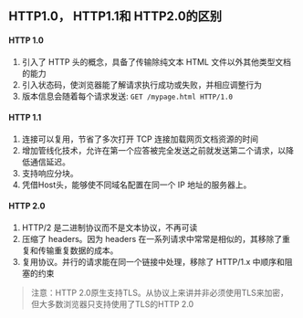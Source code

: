## HTTP1.0， HTTP1.1和 HTTP2.0的区别

#### HTTP 1.0

1. 引入了 HTTP 头的概念，具备了传输除纯文本 HTML 文件以外其他类型文档的能力
2. 引入状态码，使浏览器能了解请求执行成功或失败，并相应调整行为
3. 版本信息会随着每个请求发送: `GET /mypage.html HTTP/1.0`

#### HTTP 1.1

1. 连接可以复用，节省了多次打开 TCP 连接加载网页文档资源的时间
2. 增加管线化技术，允许在第一个应答被完全发送之前就发送第二个请求，以降低通信延迟。
3. 支持响应分块。
4. 凭借Host头，能够使不同域名配置在同一个 IP 地址的服务器上。

#### HTTP 2.0

1. HTTP/2 是二进制协议而不是文本协议，不再可读
2. 压缩了 headers。因为 headers 在一系列请求中常常是相似的，其移除了重复和传输重复数据的成本。
3. 复用协议。并行的请求能在同一个链接中处理，移除了 HTTP/1.x 中顺序和阻塞的约束


> 注意：HTTP 2.0原生支持TLS。从协议上来讲并非必须使用TLS来加密，但大多数浏览器只支持使用了TLS的HTTP 2.0
